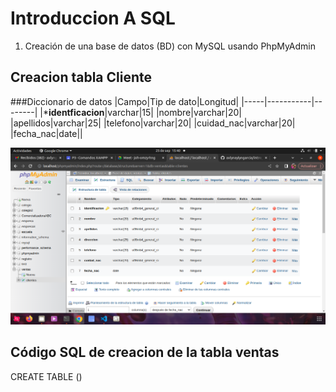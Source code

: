 # Introduccion A SQL

1. Creación de una base de datos (BD) con MySQL usando PhpMyAdmin

## Creacion tabla Cliente
###Diccionario de datos
|Campo|Tip de dato|Longitud|
|-----|-----------|--------|
|***identficacion**|varchar|15|
|nombre|varchar|20|
|apellidos|varchar|25|
|telefono|varchar|20|
|cuidad_nac|varchar|20|
|fecha_nac|date||

![Diccionario de datos](diccionario.png "Diccionario de datos")

## Código SQL de creacion de la tabla ventas 

CREATE TABLE 
()


